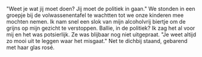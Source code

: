 "Weet je wat jij moet doen? Jij moet de politiek in gaan." We stonden in een groepje bij de volwassenentafel te wachtten tot we onze kinderen mee mochten nemen. Ik nam snel een slok van mijn alcoholvrij biertje om de grijns op mijn gezicht te verstoppen. Ballie, in de politiek? Ik zag het al voor mij en het was potsierlijk. Ze was blijbaar nog niet uitgepraat. "Je weet altijd zo mooi uit te leggen waar het misgaat." Net te dichbij staand, gebarend met haar glas rosé.   
